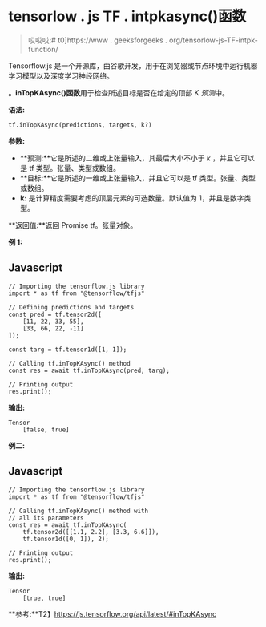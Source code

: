# tensorlow . js TF . intpkasync()函数

> 哎哎哎:# t0]https://www . geeksforgeeks . org/tensorlow-js-TF-intpk-function/

Tensorflow.js 是一个开源库，由谷歌开发，用于在浏览器或节点环境中运行机器学习模型以及深度学习神经网络。

**。inTopKAsync()函数**用于检查所述目标是否在给定的顶部 K *预测*中。

**语法:**

```
tf.inTopKAsync(predictions, targets, k?)
```

**参数:**

*   **预测:**它是所述的二维或上张量输入，其最后大小不小于 *k* ，并且它可以是 tf 类型。张量、类型或数组。
*   **目标:**它是所述的一维或上张量输入，并且它可以是 tf 类型。张量、类型或数组。
*   **k:** 是计算精度需要考虑的顶层元素的可选数量。默认值为 1，并且是数字类型。

**返回值:**返回 Promise tf。张量对象。

**例 1:**

## Javascript

```
// Importing the tensorflow.js library
import * as tf from "@tensorflow/tfjs"

// Defining predictions and targets
const pred = tf.tensor2d([
    [11, 22, 33, 55], 
    [33, 66, 22, -11]
]);

const targ = tf.tensor1d([1, 1]);

// Calling tf.inTopKAsync() method
const res = await tf.inTopKAsync(pred, targ);

// Printing output
res.print();
```

**输出:**

```
Tensor
    [false, true]
```

**例二:**

## Javascript

```
// Importing the tensorflow.js library
import * as tf from "@tensorflow/tfjs"

// Calling tf.inTopKAsync() method with 
// all its parameters
const res = await tf.inTopKAsync(
    tf.tensor2d([[1.1, 2.2], [3.3, 6.6]]), 
    tf.tensor1d([0, 1]), 2);

// Printing output
res.print();
```

**输出:**

```
Tensor
    [true, true]
```

**参考:**T2】https://js.tensorflow.org/api/latest/#inTopKAsync